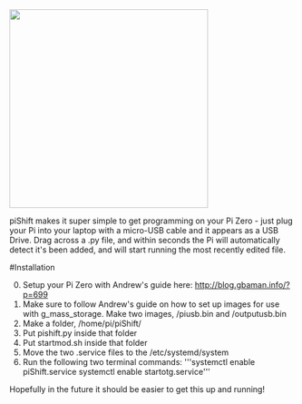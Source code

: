 <img src="https://raw.githubusercontent.com/tomhartley/piShift/master/images/logo.png" width="350">

piShift makes it super simple to get programming on your Pi Zero - just plug your Pi into your laptop with a micro-USB cable and it appears as a USB Drive. Drag across a .py file, and within seconds the Pi will automatically detect it's been added, and will start running the most recently edited file.

#Installation

0. Setup your Pi Zero with Andrew's guide here: http://blog.gbaman.info/?p=699
1. Make sure to follow Andrew's guide on how to set up images for use with g_mass_storage. Make two images, /piusb.bin and /outputusb.bin
1. Make a folder, /home/pi/piShift/
2. Put pishift.py inside that folder
3. Put startmod.sh inside that folder
4. Move the two .service files to the /etc/systemd/system
5. Run the following two terminal commands:
'''systemctl enable piShift.service
systemctl enable startotg.service'''

Hopefully in the future it should be easier to get this up and running!